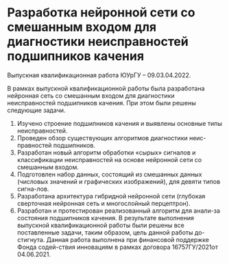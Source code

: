 # Разработка нейронной сети со смешанным входом для диагностики неисправностей подшипников качения

Выпускная квалификационная работа ЮУрГУ – 09.03.04.2022.

В рамках выпускной квалификационной работы была разработана нейронная сеть со смешанным входом для диагностики неисправностей подшипников качения. При этом были решены следующие задачи.
1.	Изучено строение подшипников качения и выявлены основные типы неисправностей.
2.	Проведен обзор существующих алгоритмов диагностики неис-правностей подшипников.
3.	Разработан новый алгоритм обработки «сырых» сигналов и классификации неисправностей на основе нейронной сети со смешанным входом.
4.	Подготовлен набор данных, состоящий из смешанных данных (числовых значений и графических изображений), для девяти типов сигна-лов.
5.	Разработана архитектура гибридной нейронной сети (глубокая сверточная нейронная сеть и многослойный перцептрон).
6.	Разработан и протестирован реализованный алгоритм для анали-за состояния подшипников качения.
В результате выполнения выпускной квалификационной работы были решены все поставленные задачи, таким образом, цель данной работы до-стигнута.
Данная работа выполнена при финансовой поддержке Фонда содей-ствия инновациям в рамках договора 16757ГУ/2021от 04.06.2021. 


